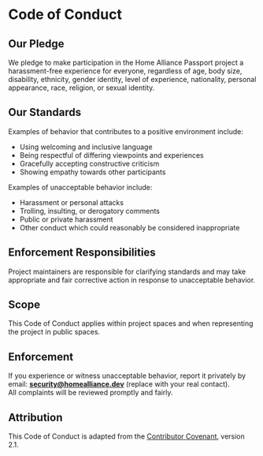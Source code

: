 # Code of Conduct

## Our Pledge
We pledge to make participation in the Home Alliance Passport project a harassment-free experience for everyone, regardless of age, body size, disability, ethnicity, gender identity, level of experience, nationality, personal appearance, race, religion, or sexual identity.

## Our Standards
Examples of behavior that contributes to a positive environment include:
- Using welcoming and inclusive language  
- Being respectful of differing viewpoints and experiences  
- Gracefully accepting constructive criticism  
- Showing empathy towards other participants  

Examples of unacceptable behavior include:
- Harassment or personal attacks  
- Trolling, insulting, or derogatory comments  
- Public or private harassment  
- Other conduct which could reasonably be considered inappropriate  

## Enforcement Responsibilities
Project maintainers are responsible for clarifying standards and may take appropriate and fair corrective action in response to unacceptable behavior.

## Scope
This Code of Conduct applies within project spaces and when representing the project in public spaces.

## Enforcement
If you experience or witness unacceptable behavior, report it privately by email: **security@homealliance.dev** (replace with your real contact).  
All complaints will be reviewed promptly and fairly.

## Attribution
This Code of Conduct is adapted from the [Contributor Covenant](https://www.contributor-covenant.org), version 2.1.
